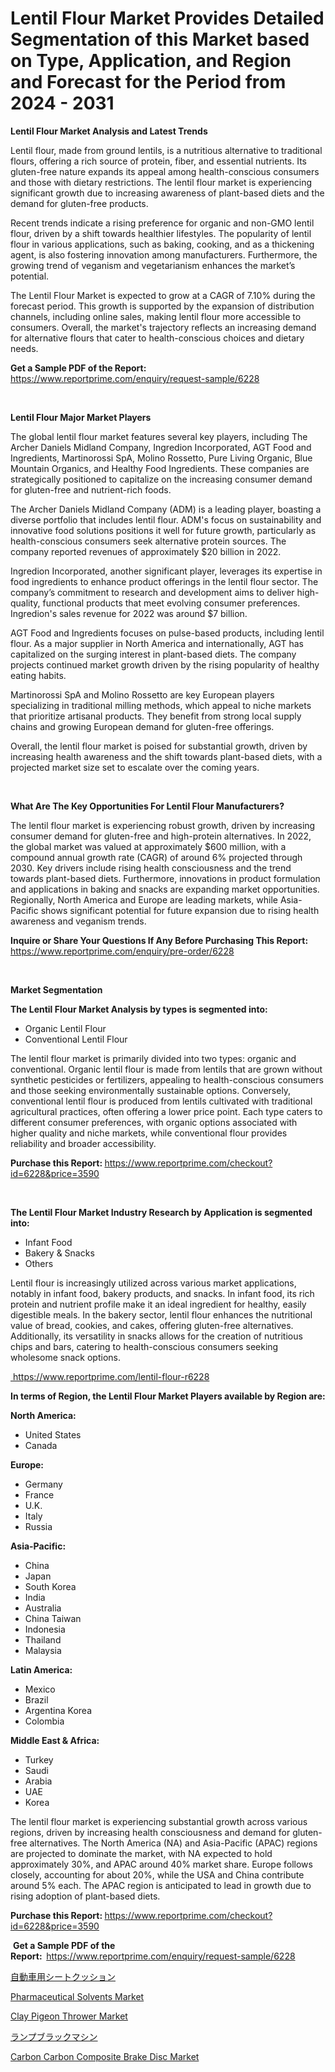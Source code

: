 <p><h1>Lentil Flour Market Provides Detailed Segmentation of this Market based on Type, Application, and Region and Forecast for the Period from 2024 - 2031</h1></p><p><strong>Lentil Flour Market Analysis and Latest Trends</strong></p>
<p><p>Lentil flour, made from ground lentils, is a nutritious alternative to traditional flours, offering a rich source of protein, fiber, and essential nutrients. Its gluten-free nature expands its appeal among health-conscious consumers and those with dietary restrictions. The lentil flour market is experiencing significant growth due to increasing awareness of plant-based diets and the demand for gluten-free products.</p><p>Recent trends indicate a rising preference for organic and non-GMO lentil flour, driven by a shift towards healthier lifestyles. The popularity of lentil flour in various applications, such as baking, cooking, and as a thickening agent, is also fostering innovation among manufacturers. Furthermore, the growing trend of veganism and vegetarianism enhances the market’s potential.</p><p>The Lentil Flour Market is expected to grow at a CAGR of 7.10% during the forecast period. This growth is supported by the expansion of distribution channels, including online sales, making lentil flour more accessible to consumers. Overall, the market's trajectory reflects an increasing demand for alternative flours that cater to health-conscious choices and dietary needs.</p></p>
<p><strong>Get a Sample PDF of the Report:&nbsp;</strong> <a href="https://www.reportprime.com/enquiry/request-sample/6228">https://www.reportprime.com/enquiry/request-sample/6228</a></p>
<p>&nbsp;</p>
<p><strong>Lentil Flour Major Market Players</strong></p>
<p><p>The global lentil flour market features several key players, including The Archer Daniels Midland Company, Ingredion Incorporated, AGT Food and Ingredients, Martinorossi SpA, Molino Rossetto, Pure Living Organic, Blue Mountain Organics, and Healthy Food Ingredients. These companies are strategically positioned to capitalize on the increasing consumer demand for gluten-free and nutrient-rich foods.</p><p>The Archer Daniels Midland Company (ADM) is a leading player, boasting a diverse portfolio that includes lentil flour. ADM's focus on sustainability and innovative food solutions positions it well for future growth, particularly as health-conscious consumers seek alternative protein sources. The company reported revenues of approximately $20 billion in 2022.</p><p>Ingredion Incorporated, another significant player, leverages its expertise in food ingredients to enhance product offerings in the lentil flour sector. The company’s commitment to research and development aims to deliver high-quality, functional products that meet evolving consumer preferences. Ingredion's sales revenue for 2022 was around $7 billion.</p><p>AGT Food and Ingredients focuses on pulse-based products, including lentil flour. As a major supplier in North America and internationally, AGT has capitalized on the surging interest in plant-based diets. The company projects continued market growth driven by the rising popularity of healthy eating habits.</p><p>Martinorossi SpA and Molino Rossetto are key European players specializing in traditional milling methods, which appeal to niche markets that prioritize artisanal products. They benefit from strong local supply chains and growing European demand for gluten-free offerings.</p><p>Overall, the lentil flour market is poised for substantial growth, driven by increasing health awareness and the shift towards plant-based diets, with a projected market size set to escalate over the coming years.</p></p>
<p>&nbsp;</p>
<p><strong>What Are The Key Opportunities For Lentil Flour Manufacturers?</strong></p>
<p><p>The lentil flour market is experiencing robust growth, driven by increasing consumer demand for gluten-free and high-protein alternatives. In 2022, the global market was valued at approximately $600 million, with a compound annual growth rate (CAGR) of around 6% projected through 2030. Key drivers include rising health consciousness and the trend towards plant-based diets. Furthermore, innovations in product formulation and applications in baking and snacks are expanding market opportunities. Regionally, North America and Europe are leading markets, while Asia-Pacific shows significant potential for future expansion due to rising health awareness and veganism trends.</p></p>
<p><strong>Inquire or Share Your Questions If Any Before Purchasing This Report:</strong> <a href="https://www.reportprime.com/enquiry/pre-order/6228">https://www.reportprime.com/enquiry/pre-order/6228</a></p>
<p>&nbsp;</p>
<p><strong>Market Segmentation</strong></p>
<p><strong>The Lentil Flour Market Analysis by types is segmented into:</strong></p>
<p><ul><li>Organic Lentil Flour</li><li>Conventional Lentil Flour</li></ul></p>
<p><p>The lentil flour market is primarily divided into two types: organic and conventional. Organic lentil flour is made from lentils that are grown without synthetic pesticides or fertilizers, appealing to health-conscious consumers and those seeking environmentally sustainable options. Conversely, conventional lentil flour is produced from lentils cultivated with traditional agricultural practices, often offering a lower price point. Each type caters to different consumer preferences, with organic options associated with higher quality and niche markets, while conventional flour provides reliability and broader accessibility.</p></p>
<p><strong>Purchase this Report:&nbsp;</strong><a href="https://www.reportprime.com/checkout?id=6228&price=3590">https://www.reportprime.com/checkout?id=6228&price=3590</a></p>
<p>&nbsp;</p>
<p><strong>The Lentil Flour Market Industry Research by Application is segmented into:</strong></p>
<p><ul><li>Infant Food</li><li>Bakery & Snacks</li><li>Others</li></ul></p>
<p><p>Lentil flour is increasingly utilized across various market applications, notably in infant food, bakery products, and snacks. In infant food, its rich protein and nutrient profile make it an ideal ingredient for healthy, easily digestible meals. In the bakery sector, lentil flour enhances the nutritional value of bread, cookies, and cakes, offering gluten-free alternatives. Additionally, its versatility in snacks allows for the creation of nutritious chips and bars, catering to health-conscious consumers seeking wholesome snack options.</p></p>
<p><a href="https://www.reportprime.com/lentil-flour-r6228">&nbsp;https://www.reportprime.com/lentil-flour-r6228</a></p>
<p><strong>In terms of Region, the Lentil Flour Market Players available by Region are:</strong></p>
<p>
    <p> <strong> North America: </strong>
        <ul>
            <li>United States</li>
            <li>Canada</li>
        </ul>
        </p> 
    <p> <strong> Europe: </strong>
        <ul>
            <li>Germany</li>
            <li>France</li>
            <li>U.K.</li>
            <li>Italy</li>
            <li>Russia</li>
        </ul>
        </p> 
    <p> <strong> Asia-Pacific: </strong>
        <ul>
            <li>China</li>
            <li>Japan</li>
            <li>South Korea</li>
            <li>India</li>
            <li>Australia</li>
            <li>China Taiwan</li>
            <li>Indonesia</li>
            <li>Thailand</li>
            <li>Malaysia</li>
        </ul>
        </p> 
    <p> <strong> Latin America: </strong>
        <ul>
            <li>Mexico</li>
            <li>Brazil</li>
            <li>Argentina Korea</li>
            <li>Colombia</li>
        </ul>
        </p> 
    <p> <strong> Middle East & Africa: </strong>
        <ul>
            <li>Turkey</li>
            <li>Saudi</li>
            <li>Arabia</li>
            <li>UAE</li>
            <li>Korea</li>
        </ul>
    </p>
    </p>
<p><p>The lentil flour market is experiencing substantial growth across various regions, driven by increasing health consciousness and demand for gluten-free alternatives. The North America (NA) and Asia-Pacific (APAC) regions are projected to dominate the market, with NA expected to hold approximately 30%, and APAC around 40% market share. Europe follows closely, accounting for about 20%, while the USA and China contribute around 5% each. The APAC region is anticipated to lead in growth due to rising adoption of plant-based diets.</p></p>
<p><strong>Purchase this Report: </strong><a href="https://www.reportprime.com/checkout?id=6228&price=3590">https://www.reportprime.com/checkout?id=6228&price=3590</a></p>
<p>&nbsp;<strong>Get a Sample PDF of the Report:&nbsp;&nbsp;</strong><a href="https://www.reportprime.com/enquiry/request-sample/6228">https://www.reportprime.com/enquiry/request-sample/6228</a></p>
<p><strong></strong></p>
<p><p><a href="https://medium.com/@jolyongue8huy/%E8%87%AA%E5%8B%95%E8%BB%8A%E7%94%A8%E3%82%B7%E3%83%BC%E3%83%88%E3%82%AF%E3%83%83%E3%82%B7%E3%83%A7%E3%83%B3%E5%B8%82%E5%A0%B4%E3%81%AE%E8%A6%8B%E9%80%9A%E3%81%97%E3%81%A82024%E5%B9%B4%E3%81%8B%E3%82%892031%E5%B9%B4%E3%81%BE%E3%81%A7%E3%81%AE%E4%BA%88%E6%B8%AC-6546e3ec15d5">自動車用シートクッション</a></p><p><a href="https://medium.com/@pinkierau13/pharmaceutical-solvents-market-trends-and-analysis-opportunities-and-challenges-for-future-2cf4c49048a3">Pharmaceutical Solvents Market</a></p><p><a href="https://www.linkedin.com/pulse/clay-pigeon-thrower-industry-forecast-market-shifts-9xrtc?trackingId=rmwW04qsRMedMnz5jivCiQ%3D%3D">Clay Pigeon Thrower Market</a></p><p><a href="https://medium.com/@jolyongue8huy/%E3%83%A9%E3%83%B3%E3%83%97%E3%83%96%E3%83%A9%E3%83%83%E3%82%AF%E6%A9%9F%E6%A2%B0%E5%B8%82%E5%A0%B4%E3%81%AE%E3%82%B7%E3%82%A7%E3%82%A2%E3%81%A8%E5%B8%82%E5%A0%B4%E5%88%86%E6%9E%90-2024%E5%B9%B4%E3%81%8B%E3%82%892031%E5%B9%B4%E3%81%BE%E3%81%A7%E3%81%AE%E6%88%90%E9%95%B7%E3%83%88%E3%83%AC%E3%83%B3%E3%83%89%E3%81%A8%E4%BA%88%E6%B8%AC-de4eab9d78b0">ランプブラックマシン</a></p><p><a href="https://issuu.com/reportprime-2/docs/carbon-carbon-composite-brake-disc-_4f8f181390e771">Carbon Carbon Composite Brake Disc Market</a></p></p>